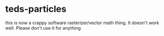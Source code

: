 # teds-particles
this is now a crappy software rasterizer/vector math thing. It doesn't work well. Please don't use it for anything
